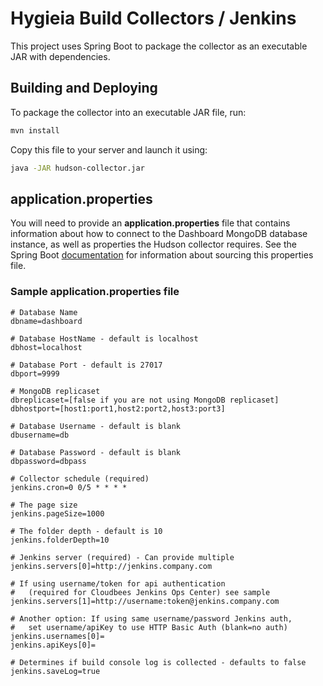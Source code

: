 # Hygieia Build Collectors / Jenkins

This project uses Spring Boot to package the collector as an executable JAR with dependencies.

## Building and Deploying

To package the collector into an executable JAR file, run:
```bash
mvn install
```

Copy this file to your server and launch it using:
```bash
java -JAR hudson-collector.jar
```

## application.properties

You will need to provide an **application.properties** file that contains information about how to connect to the Dashboard MongoDB database instance, as well as properties the Hudson collector requires. See the Spring Boot [documentation](http://docs.spring.io/spring-boot/docs/current-SNAPSHOT/reference/htmlsingle/#boot-features-external-config-application-property-files) for information about sourcing this properties file.

### Sample application.properties file

```properties
# Database Name
dbname=dashboard

# Database HostName - default is localhost
dbhost=localhost

# Database Port - default is 27017
dbport=9999

# MongoDB replicaset
dbreplicaset=[false if you are not using MongoDB replicaset]
dbhostport=[host1:port1,host2:port2,host3:port3]

# Database Username - default is blank
dbusername=db

# Database Password - default is blank
dbpassword=dbpass

# Collector schedule (required)
jenkins.cron=0 0/5 * * * *

# The page size
jenkins.pageSize=1000

# The folder depth - default is 10
jenkins.folderDepth=10

# Jenkins server (required) - Can provide multiple
jenkins.servers[0]=http://jenkins.company.com

# If using username/token for api authentication
#   (required for Cloudbees Jenkins Ops Center) see sample
jenkins.servers[1]=http://username:token@jenkins.company.com

# Another option: If using same username/password Jenkins auth,
#   set username/apiKey to use HTTP Basic Auth (blank=no auth)
jenkins.usernames[0]=
jenkins.apiKeys[0]=

# Determines if build console log is collected - defaults to false
jenkins.saveLog=true
```
